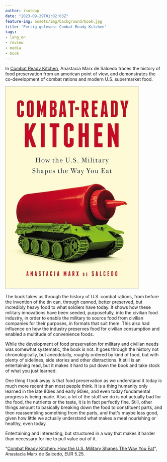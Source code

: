 ```yaml
---
author: isotopp
date: "2023-09-29T01:02:03Z"
feature-img: assets/img/background/book.jpg
title: 'Fertig gelesen: Combat Ready Kitchen'
tags:
- lang_en
- review
- media
- book
---
```


In [Combat Ready Kitchen](https://www.amazon.de/gp/product/B00TY3ZOQE),
Anastacia Marx de Salcedo traces the history of food preservation from an american point of view,
and demonstrates the co-development of combat rations and modern U.S. supermarket food.

![](/uploads/2023/09/combat-ready.jpg)

The book takes us through the history of U.S. combat rations, from before the invention of the tin can, through canned,
better preserved, but incredibly heavy food to what soldiers have today.
It shows how these military innovations have been seeded, purposefully, into the civilian food industry,
in order to enable the military to source food from civilian companies for their purposes, in formats that suit them.
This also had influence on how the industry preserves food for civilian consumption and enabled a multitude of convenience foods.

While the development of food preservation for military and civilian needs was somewhat systematic,
the book is not.
It goes through the history not chronologically, but anecdotally, roughly ordered by kind of food,
but with plenty of sidelines, side stories and other distractions.
It still is an entertaining read, but it makes it hard to put down the book and take stock of what you just learned.

One thing I took away is that food preservation as we understand it today is much more recent than most people think.
It is a thing humanity only learned in the late 80ies and early 90ies, and even today fundamental progress is being made.
Also, a lot of the stuff we do is not actually bad for the food, the nutrients or the taste,
it is in fact perfectly fine.
Still, other things amount to basically breaking down the food to constituent parts, and then reassembling something
from the parts, and that's maybe less good, given how little we actually understand what makes a meal nourishing or healthy,
even today.

Entertaining and interesting, but structured in a way that makes it harder than necessary for me to pull value out of it.

"[Combat Ready Kitchen: How the U.S. Military Shapes The Way You Eat]((https://www.amazon.de/gp/product/B00TY3ZOQE))", 
Anastacia Marx de Salcedo, EUR 5.25.
